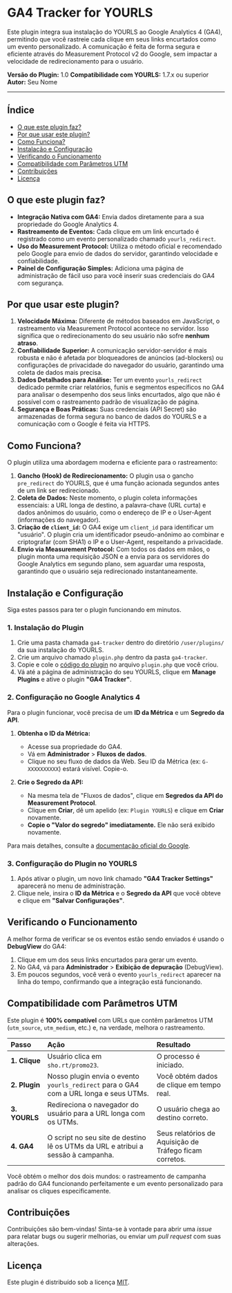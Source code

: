 # GA4 Tracker for YOURLS

Este plugin integra sua instalação do YOURLS ao Google Analytics 4 (GA4), permitindo que você rastreie cada clique em seus links encurtados como um evento personalizado. A comunicação é feita de forma segura e eficiente através do Measurement Protocol v2 do Google, sem impactar a velocidade de redirecionamento para o usuário.

**Versão do Plugin:** 1.0
**Compatibilidade com YOURLS:** 1.7.x ou superior
**Autor:** Seu Nome

---

## Índice

- [O que este plugin faz?](#o-que-este-plugin-faz)
- [Por que usar este plugin?](#por-que-usar-este-plugin)
- [Como Funciona?](#como-funciona)
- [Instalação e Configuração](#instalação-e-configuração)
- [Verificando o Funcionamento](#verificando-o-funcionamento)
- [Compatibilidade com Parâmetros UTM](#compatibilidade-com-parâmetros-utm)
- [Contribuições](#contribuições)
- [Licença](#licença)

## O que este plugin faz?

* **Integração Nativa com GA4:** Envia dados diretamente para a sua propriedade do Google Analytics 4.
* **Rastreamento de Eventos:** Cada clique em um link encurtado é registrado como um evento personalizado chamado `yourls_redirect`.
* **Uso do Measurement Protocol:** Utiliza o método oficial e recomendado pelo Google para envio de dados do servidor, garantindo velocidade e confiabilidade.
* **Painel de Configuração Simples:** Adiciona uma página de administração de fácil uso para você inserir suas credenciais do GA4 com segurança.

## Por que usar este plugin?

1.  **Velocidade Máxima:** Diferente de métodos baseados em JavaScript, o rastreamento via Measurement Protocol acontece no servidor. Isso significa que o redirecionamento do seu usuário não sofre **nenhum atraso**.
2.  **Confiabilidade Superior:** A comunicação servidor-servidor é mais robusta e não é afetada por bloqueadores de anúncios (ad-blockers) ou configurações de privacidade do navegador do usuário, garantindo uma coleta de dados mais precisa.
3.  **Dados Detalhados para Análise:** Ter um evento `yourls_redirect` dedicado permite criar relatórios, funis e segmentos específicos no GA4 para analisar o desempenho dos seus links encurtados, algo que não é possível com o rastreamento padrão de visualização de página.
4.  **Segurança e Boas Práticas:** Suas credenciais (API Secret) são armazenadas de forma segura no banco de dados do YOURLS e a comunicação com o Google é feita via HTTPS.

## Como Funciona?

O plugin utiliza uma abordagem moderna e eficiente para o rastreamento:

1.  **Gancho (Hook) de Redirecionamento:** O plugin usa o gancho `pre_redirect` do YOURLS, que é uma função acionada segundos antes de um link ser redirecionado.
2.  **Coleta de Dados:** Neste momento, o plugin coleta informações essenciais: a URL longa de destino, a palavra-chave (URL curta) e dados anônimos do usuário, como o endereço de IP e o User-Agent (informações do navegador).
3.  **Criação de `client_id`:** O GA4 exige um `client_id` para identificar um "usuário". O plugin cria um identificador pseudo-anônimo ao combinar e criptografar (com SHA1) o IP e o User-Agent, respeitando a privacidade.
4.  **Envio via Measurement Protocol:** Com todos os dados em mãos, o plugin monta uma requisição JSON e a envia para os servidores do Google Analytics em segundo plano, sem aguardar uma resposta, garantindo que o usuário seja redirecionado instantaneamente.

## Instalação e Configuração

Siga estes passos para ter o plugin funcionando em minutos.

### 1. Instalação do Plugin

1.  Crie uma pasta chamada `ga4-tracker` dentro do diretório `/user/plugins/` da sua instalação do YOURLS.
2.  Crie um arquivo chamado `plugin.php` dentro da pasta `ga4-tracker`.
3.  Copie e cole o [código do plugin](https://raw.githubusercontent.com/geanramos/ga4_tracker/refs/heads/main/plugin.php) no arquivo `plugin.php` que você criou.
4.  Vá até a página de administração do seu YOURLS, clique em **Manage Plugins** e ative o plugin **"GA4 Tracker"**.

### 2. Configuração no Google Analytics 4

Para o plugin funcionar, você precisa de um **ID da Métrica** e um **Segredo da API**.

1.  **Obtenha o ID da Métrica:**
    * Acesse sua propriedade do GA4.
    * Vá em **Administrador** > **Fluxos de dados**.
    * Clique no seu fluxo de dados da Web. Seu ID da Métrica (ex: `G-XXXXXXXXXX`) estará visível. Copie-o.

2.  **Crie o Segredo da API:**
    * Na mesma tela de "Fluxos de dados", clique em **Segredos da API do Measurement Protocol**.
    * Clique em **Criar**, dê um apelido (ex: `Plugin YOURLS`) e clique em **Criar** novamente.
    * **Copie o "Valor do segredo" imediatamente.** Ele não será exibido novamente.

Para mais detalhes, consulte a [documentação oficial do Google](https://developers.google.com/analytics/devguides/collection/protocol/v2/getting-started).

### 3. Configuração do Plugin no YOURLS

1.  Após ativar o plugin, um novo link chamado **"GA4 Tracker Settings"** aparecerá no menu de administração.
2.  Clique nele, insira o **ID da Métrica** e o **Segredo da API** que você obteve e clique em **"Salvar Configurações"**.

## Verificando o Funcionamento

A melhor forma de verificar se os eventos estão sendo enviados é usando o **DebugView** do GA4:

1.  Clique em um dos seus links encurtados para gerar um evento.
2.  No GA4, vá para **Administrador** > **Exibição de depuração** (DebugView).
3.  Em poucos segundos, você verá o evento `yourls_redirect` aparecer na linha do tempo, confirmando que a integração está funcionando.

## Compatibilidade com Parâmetros UTM

Este plugin é **100% compatível** com URLs que contêm parâmetros UTM (`utm_source`, `utm_medium`, etc.) e, na verdade, melhora o rastreamento.

| Passo | Ação | Resultado |
| :--- | :--- | :--- |
| **1. Clique** | Usuário clica em `sho.rt/promo23`. | O processo é iniciado. |
| **2. Plugin** | Nosso plugin envia o evento `yourls_redirect` para o GA4 com a URL longa e seus UTMs. | Você obtém dados de clique em tempo real. |
| **3. YOURLS** | Redireciona o navegador do usuário para a URL longa com os UTMs. | O usuário chega ao destino correto. |
| **4. GA4** | O script no seu site de destino lê os UTMs da URL e atribui a sessão à campanha. | Seus relatórios de Aquisição de Tráfego ficam corretos. |

Você obtém o melhor dos dois mundos: o rastreamento de campanha padrão do GA4 funcionando perfeitamente e um evento personalizado para analisar os cliques especificamente.

## Contribuições

Contribuições são bem-vindas! Sinta-se à vontade para abrir uma *issue* para relatar bugs ou sugerir melhorias, ou enviar um *pull request* com suas alterações.

## Licença

Este plugin é distribuído sob a licença [MIT](https://github.com/geanramos/ga4_tracker/blob/main/LICENSE).
